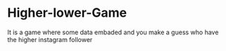 # Higher-lower-Game
It is a game where some data embaded and you make a guess who have the higher instagram follower
